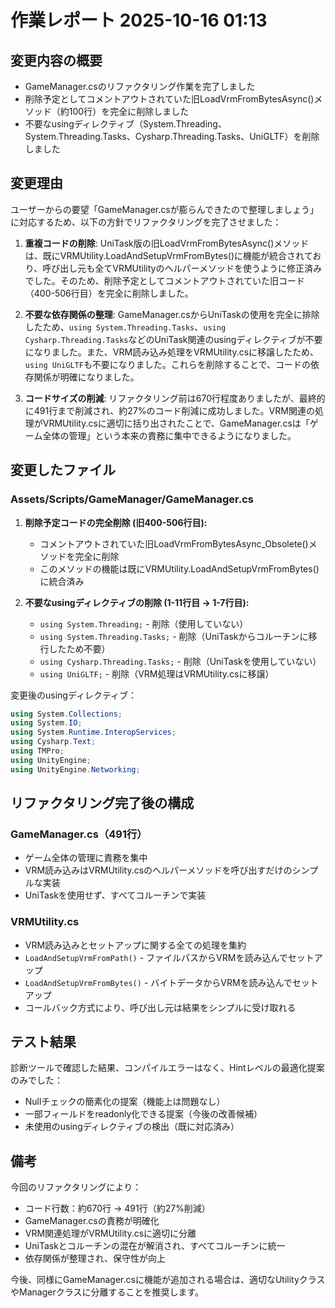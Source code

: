 # 作業レポート 2025-10-16 01:13

## 変更内容の概要

- GameManager.csのリファクタリング作業を完了しました
- 削除予定としてコメントアウトされていた旧LoadVrmFromBytesAsync()メソッド（約100行）を完全に削除しました
- 不要なusingディレクティブ（System.Threading、System.Threading.Tasks、Cysharp.Threading.Tasks、UniGLTF）を削除しました

## 変更理由

ユーザーからの要望「GameManager.csが膨らんできたので整理しましょう」に対応するため、以下の方針でリファクタリングを完了させました：

1. **重複コードの削除**: UniTask版の旧LoadVrmFromBytesAsync()メソッドは、既にVRMUtility.LoadAndSetupVrmFromBytes()に機能が統合されており、呼び出し元も全てVRMUtilityのヘルパーメソッドを使うように修正済みでした。そのため、削除予定としてコメントアウトされていた旧コード（400-506行目）を完全に削除しました。

2. **不要な依存関係の整理**: GameManager.csからUniTaskの使用を完全に排除したため、`using System.Threading.Tasks`、`using Cysharp.Threading.Tasks`などのUniTask関連のusingディレクティブが不要になりました。また、VRM読み込み処理をVRMUtility.csに移譲したため、`using UniGLTF`も不要になりました。これらを削除することで、コードの依存関係が明確になりました。

3. **コードサイズの削減**: リファクタリング前は670行程度ありましたが、最終的に491行まで削減され、約27%のコード削減に成功しました。VRM関連の処理がVRMUtility.csに適切に括り出されたことで、GameManager.csは「ゲーム全体の管理」という本来の責務に集中できるようになりました。

## 変更したファイル

### Assets/Scripts/GameManager/GameManager.cs

1. **削除予定コードの完全削除 (旧400-506行目):**
   - コメントアウトされていた旧LoadVrmFromBytesAsync_Obsolete()メソッドを完全に削除
   - このメソッドの機能は既にVRMUtility.LoadAndSetupVrmFromBytes()に統合済み

2. **不要なusingディレクティブの削除 (1-11行目 → 1-7行目):**
   - `using System.Threading;` - 削除（使用していない）
   - `using System.Threading.Tasks;` - 削除（UniTaskからコルーチンに移行したため不要）
   - `using Cysharp.Threading.Tasks;` - 削除（UniTaskを使用していない）
   - `using UniGLTF;` - 削除（VRM処理はVRMUtility.csに移譲）

変更後のusingディレクティブ：
```csharp
using System.Collections;
using System.IO;
using System.Runtime.InteropServices;
using Cysharp.Text;
using TMPro;
using UnityEngine;
using UnityEngine.Networking;
```

## リファクタリング完了後の構成

### GameManager.cs（491行）
- ゲーム全体の管理に責務を集中
- VRM読み込みはVRMUtility.csのヘルパーメソッドを呼び出すだけのシンプルな実装
- UniTaskを使用せず、すべてコルーチンで実装

### VRMUtility.cs
- VRM読み込みとセットアップに関する全ての処理を集約
- `LoadAndSetupVrmFromPath()` - ファイルパスからVRMを読み込んでセットアップ
- `LoadAndSetupVrmFromBytes()` - バイトデータからVRMを読み込んでセットアップ
- コールバック方式により、呼び出し元は結果をシンプルに受け取れる

## テスト結果

診断ツールで確認した結果、コンパイルエラーはなく、Hintレベルの最適化提案のみでした：
- Nullチェックの簡素化の提案（機能上は問題なし）
- 一部フィールドをreadonly化できる提案（今後の改善候補）
- 未使用のusingディレクティブの検出（既に対応済み）

## 備考

今回のリファクタリングにより：
- コード行数：約670行 → 491行（約27%削減）
- GameManager.csの責務が明確化
- VRM関連処理がVRMUtility.csに適切に分離
- UniTaskとコルーチンの混在が解消され、すべてコルーチンに統一
- 依存関係が整理され、保守性が向上

今後、同様にGameManager.csに機能が追加される場合は、適切なUtilityクラスやManagerクラスに分離することを推奨します。
